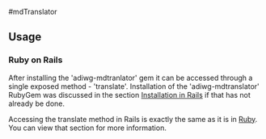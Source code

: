 #mdTranslator

## Usage

### Ruby on Rails

After installing the 'adiwg-mdtranlator' gem it can be accessed through a single exposed method - 'translate'.  Installation of the 'adiwg-mdtranslator' RubyGem was discussed in the section [Installation in Rails](../mdtranslator/installInRails.md) if that has not already be done.  

Accessing the translate method in Rails is exactly the same as it is in [Ruby](../mdtranslator/useRubyGem.md).  You can view that section for more information.   



